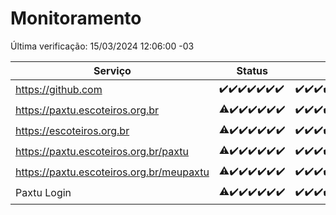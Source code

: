 # Monitoramento

Última verificação: 15/03/2024 12:06:00 -03

|Serviço|Status|Últimas 24h|
|---|---|---|
|https://github.com|<span title="2024-03-08: OK=24">✔️</span><span title="2024-03-09: OK=24">✔️</span><span title="2024-03-10: OK=24">✔️</span><span title="2024-03-11: OK=24">✔️</span><span title="2024-03-12: OK=24">✔️</span><span title="2024-03-13: OK=22">✔️</span><span title="2024-03-14: OK=15">✔️</span>|<span title="14/03/2024 12:06:00 -03 : 200">✔️</span><span title="14/03/2024 13:08:00 -03 : 200">✔️</span><span title="14/03/2024 14:05:00 -03 : 200">✔️</span><span title="14/03/2024 15:07:00 -03 : 200">✔️</span><span title="14/03/2024 16:04:00 -03 : 200">✔️</span><span title="14/03/2024 17:06:00 -03 : 200">✔️</span><span title="14/03/2024 18:06:00 -03 : 200">✔️</span><span title="14/03/2024 19:04:00 -03 : 200">✔️</span><span title="14/03/2024 20:05:00 -03 : 200">✔️</span><span title="14/03/2024 21:29:00 -03 : 200">✔️</span><span title="14/03/2024 22:39:00 -03 : 200">✔️</span><span title="14/03/2024 23:14:00 -03 : 200">✔️</span><span title="15/03/2024 00:06:00 -03 : 200">✔️</span><span title="15/03/2024 01:08:00 -03 : 200">✔️</span><span title="15/03/2024 02:07:00 -03 : 200">✔️</span><span title="15/03/2024 03:08:00 -03 : 200">✔️</span><span title="15/03/2024 04:04:00 -03 : 200">✔️</span><span title="15/03/2024 05:08:00 -03 : 200">✔️</span><span title="15/03/2024 06:06:00 -03 : 200">✔️</span><span title="15/03/2024 07:06:00 -03 : 200">✔️</span><span title="15/03/2024 08:03:00 -03 : 200">✔️</span><span title="15/03/2024 09:10:00 -03 : 200">✔️</span><span title="15/03/2024 10:06:00 -03 : 200">✔️</span><span title="15/03/2024 11:06:00 -03 : 200">✔️</span><span title="15/03/2024 12:06:00 -03 : 200">✔️</span>|
|https://paxtu.escoteiros.org.br|<span title="2024-03-08: OK=23, Falhas=1">⚠️</span><span title="2024-03-09: OK=24">✔️</span><span title="2024-03-10: OK=24">✔️</span><span title="2024-03-11: OK=24">✔️</span><span title="2024-03-12: OK=24">✔️</span><span title="2024-03-13: OK=22">✔️</span><span title="2024-03-14: OK=15">✔️</span>|<span title="14/03/2024 12:06:00 -03 : 200">✔️</span><span title="14/03/2024 13:08:00 -03 : 200">✔️</span><span title="14/03/2024 14:05:00 -03 : 200">✔️</span><span title="14/03/2024 15:07:00 -03 : 200">✔️</span><span title="14/03/2024 16:04:00 -03 : 200">✔️</span><span title="14/03/2024 17:06:00 -03 : 200">✔️</span><span title="14/03/2024 18:06:00 -03 : 200">✔️</span><span title="14/03/2024 19:05:00 -03 : 200">✔️</span><span title="14/03/2024 20:05:00 -03 : 200">✔️</span><span title="14/03/2024 21:29:00 -03 : 200">✔️</span><span title="14/03/2024 22:39:00 -03 : 200">✔️</span><span title="14/03/2024 23:14:00 -03 : 200">✔️</span><span title="15/03/2024 00:06:00 -03 : 200">✔️</span><span title="15/03/2024 01:08:00 -03 : 200">✔️</span><span title="15/03/2024 02:07:00 -03 : 200">✔️</span><span title="15/03/2024 03:08:00 -03 : 200">✔️</span><span title="15/03/2024 04:04:00 -03 : 200">✔️</span><span title="15/03/2024 05:08:00 -03 : 200">✔️</span><span title="15/03/2024 06:06:00 -03 : 200">✔️</span><span title="15/03/2024 07:06:00 -03 : 200">✔️</span><span title="15/03/2024 08:03:00 -03 : 200">✔️</span><span title="15/03/2024 09:10:00 -03 : 200">✔️</span><span title="15/03/2024 10:06:00 -03 : 200">✔️</span><span title="15/03/2024 11:06:00 -03 : 200">✔️</span><span title="15/03/2024 12:06:00 -03 : 200">✔️</span>|
|https://escoteiros.org.br|<span title="2024-03-08: OK=23, Falhas=1">⚠️</span><span title="2024-03-09: OK=24">✔️</span><span title="2024-03-10: OK=24">✔️</span><span title="2024-03-11: OK=24">✔️</span><span title="2024-03-12: OK=24">✔️</span><span title="2024-03-13: OK=22">✔️</span><span title="2024-03-14: OK=15">✔️</span>|<span title="14/03/2024 12:06:00 -03 : 200">✔️</span><span title="14/03/2024 13:08:00 -03 : 200">✔️</span><span title="14/03/2024 14:05:00 -03 : 200">✔️</span><span title="14/03/2024 15:07:00 -03 : 200">✔️</span><span title="14/03/2024 16:04:00 -03 : 200">✔️</span><span title="14/03/2024 17:06:00 -03 : 200">✔️</span><span title="14/03/2024 18:06:00 -03 : 200">✔️</span><span title="14/03/2024 19:05:00 -03 : 200">✔️</span><span title="14/03/2024 20:05:00 -03 : 200">✔️</span><span title="14/03/2024 21:29:00 -03 : 200">✔️</span><span title="14/03/2024 22:39:00 -03 : 200">✔️</span><span title="14/03/2024 23:14:00 -03 : 200">✔️</span><span title="15/03/2024 00:06:00 -03 : 200">✔️</span><span title="15/03/2024 01:08:00 -03 : 200">✔️</span><span title="15/03/2024 02:07:00 -03 : 200">✔️</span><span title="15/03/2024 03:08:00 -03 : 200">✔️</span><span title="15/03/2024 04:04:00 -03 : 200">✔️</span><span title="15/03/2024 05:08:00 -03 : 200">✔️</span><span title="15/03/2024 06:06:00 -03 : 200">✔️</span><span title="15/03/2024 07:06:00 -03 : 200">✔️</span><span title="15/03/2024 08:03:00 -03 : 200">✔️</span><span title="15/03/2024 09:10:00 -03 : 200">✔️</span><span title="15/03/2024 10:06:00 -03 : 200">✔️</span><span title="15/03/2024 11:06:00 -03 : 200">✔️</span><span title="15/03/2024 12:06:00 -03 : 200">✔️</span>|
|https://paxtu.escoteiros.org.br/paxtu|<span title="2024-03-08: OK=23, Falhas=1">⚠️</span><span title="2024-03-09: OK=24">✔️</span><span title="2024-03-10: OK=24">✔️</span><span title="2024-03-11: OK=24">✔️</span><span title="2024-03-12: OK=24">✔️</span><span title="2024-03-13: OK=22">✔️</span><span title="2024-03-14: OK=15">✔️</span>|<span title="14/03/2024 12:06:00 -03 : 200">✔️</span><span title="14/03/2024 13:08:00 -03 : 200">✔️</span><span title="14/03/2024 14:05:00 -03 : 200">✔️</span><span title="14/03/2024 15:07:00 -03 : 200">✔️</span><span title="14/03/2024 16:04:00 -03 : 200">✔️</span><span title="14/03/2024 17:06:00 -03 : 200">✔️</span><span title="14/03/2024 18:06:00 -03 : 200">✔️</span><span title="14/03/2024 19:05:00 -03 : 200">✔️</span><span title="14/03/2024 20:05:00 -03 : 200">✔️</span><span title="14/03/2024 21:29:00 -03 : 200">✔️</span><span title="14/03/2024 22:39:00 -03 : 200">✔️</span><span title="14/03/2024 23:14:00 -03 : 200">✔️</span><span title="15/03/2024 00:06:00 -03 : 200">✔️</span><span title="15/03/2024 01:08:00 -03 : 200">✔️</span><span title="15/03/2024 02:07:00 -03 : 200">✔️</span><span title="15/03/2024 03:08:00 -03 : 200">✔️</span><span title="15/03/2024 04:04:00 -03 : 200">✔️</span><span title="15/03/2024 05:08:00 -03 : 200">✔️</span><span title="15/03/2024 06:06:00 -03 : 200">✔️</span><span title="15/03/2024 07:06:00 -03 : 200">✔️</span><span title="15/03/2024 08:03:00 -03 : 200">✔️</span><span title="15/03/2024 09:10:00 -03 : 200">✔️</span><span title="15/03/2024 10:06:00 -03 : 200">✔️</span><span title="15/03/2024 11:06:00 -03 : 200">✔️</span><span title="15/03/2024 12:06:00 -03 : 200">✔️</span>|
|https://paxtu.escoteiros.org.br/meupaxtu|<span title="2024-03-08: OK=23, Falhas=1">⚠️</span><span title="2024-03-09: OK=24">✔️</span><span title="2024-03-10: OK=24">✔️</span><span title="2024-03-11: OK=24">✔️</span><span title="2024-03-12: OK=24">✔️</span><span title="2024-03-13: OK=22">✔️</span><span title="2024-03-14: OK=15">✔️</span>|<span title="14/03/2024 12:06:00 -03 : 200">✔️</span><span title="14/03/2024 13:08:00 -03 : 200">✔️</span><span title="14/03/2024 14:05:00 -03 : 200">✔️</span><span title="14/03/2024 15:07:00 -03 : 200">✔️</span><span title="14/03/2024 16:04:00 -03 : 200">✔️</span><span title="14/03/2024 17:06:00 -03 : 200">✔️</span><span title="14/03/2024 18:06:00 -03 : 200">✔️</span><span title="14/03/2024 19:05:00 -03 : 0">❌</span><span title="14/03/2024 20:05:00 -03 : 200">✔️</span><span title="14/03/2024 21:29:00 -03 : 200">✔️</span><span title="14/03/2024 22:39:00 -03 : 200">✔️</span><span title="14/03/2024 23:14:00 -03 : 200">✔️</span><span title="15/03/2024 00:06:00 -03 : 200">✔️</span><span title="15/03/2024 01:08:00 -03 : 200">✔️</span><span title="15/03/2024 02:07:00 -03 : 200">✔️</span><span title="15/03/2024 03:08:00 -03 : 200">✔️</span><span title="15/03/2024 04:04:00 -03 : 200">✔️</span><span title="15/03/2024 05:08:00 -03 : 200">✔️</span><span title="15/03/2024 06:06:00 -03 : 200">✔️</span><span title="15/03/2024 07:06:00 -03 : 200">✔️</span><span title="15/03/2024 08:03:00 -03 : 200">✔️</span><span title="15/03/2024 09:10:00 -03 : 200">✔️</span><span title="15/03/2024 10:06:00 -03 : 200">✔️</span><span title="15/03/2024 11:06:00 -03 : 200">✔️</span><span title="15/03/2024 12:06:00 -03 : 200">✔️</span>|
|Paxtu Login|<span title="2024-03-08: OK=23, Falhas=1">⚠️</span><span title="2024-03-09: OK=24">✔️</span><span title="2024-03-10: OK=24">✔️</span><span title="2024-03-11: OK=24">✔️</span><span title="2024-03-12: OK=24">✔️</span><span title="2024-03-13: OK=22">✔️</span><span title="2024-03-14: OK=15">✔️</span>|<span title="14/03/2024 12:06:00 -03 : 200">✔️</span><span title="14/03/2024 13:08:00 -03 : 200">✔️</span><span title="14/03/2024 14:05:00 -03 : 200">✔️</span><span title="14/03/2024 15:07:00 -03 : 200">✔️</span><span title="14/03/2024 16:04:00 -03 : 200">✔️</span><span title="14/03/2024 17:06:00 -03 : 200">✔️</span><span title="14/03/2024 18:06:00 -03 : 200">✔️</span><span title="14/03/2024 19:05:00 -03 : 200">✔️</span><span title="14/03/2024 20:05:00 -03 : 200">✔️</span><span title="14/03/2024 21:29:00 -03 : 200">✔️</span><span title="14/03/2024 22:39:00 -03 : 200">✔️</span><span title="14/03/2024 23:14:00 -03 : 200">✔️</span><span title="15/03/2024 00:06:00 -03 : 200">✔️</span><span title="15/03/2024 01:08:00 -03 : 200">✔️</span><span title="15/03/2024 02:07:00 -03 : 200">✔️</span><span title="15/03/2024 03:08:00 -03 : 200">✔️</span><span title="15/03/2024 04:04:00 -03 : 200">✔️</span><span title="15/03/2024 05:08:00 -03 : 200">✔️</span><span title="15/03/2024 06:06:00 -03 : 200">✔️</span><span title="15/03/2024 07:06:00 -03 : 200">✔️</span><span title="15/03/2024 08:03:00 -03 : 200">✔️</span><span title="15/03/2024 09:10:00 -03 : 200">✔️</span><span title="15/03/2024 10:06:00 -03 : 200">✔️</span><span title="15/03/2024 11:06:00 -03 : 200">✔️</span><span title="15/03/2024 12:06:00 -03 : 200">✔️</span>|
